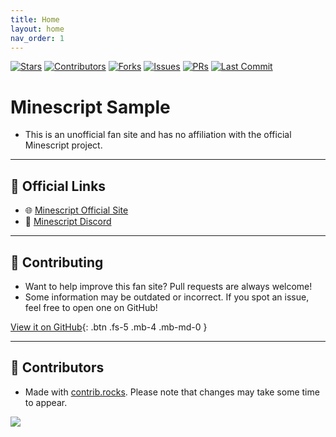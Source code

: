 ```yaml
---
title: Home
layout: home
nav_order: 1
---
```


[![Stars](https://img.shields.io/github/stars/sam-ple/minescript-sample?style=for-the-badge&color=yellow)](https://github.com/sam-ple/minescript-sample/stargazers) [![Contributors](https://img.shields.io/github/contributors/sam-ple/minescript-sample?style=for-the-badge&color=orange)](https://github.com/sam-ple/minescript-sample/graphs/contributors) [![Forks](https://img.shields.io/github/forks/sam-ple/minescript-sample?style=for-the-badge&color=lightgrey)](https://github.com/sam-ple/minescript-sample/network/members) [![Issues](https://img.shields.io/github/issues/sam-ple/minescript-sample?style=for-the-badge&color=red)](https://github.com/sam-ple/minescript-sample/issues) [![PRs](https://img.shields.io/github/issues-pr/sam-ple/minescript-sample?style=for-the-badge&color=green)](https://github.com/sam-ple/minescript-sample/pulls) [![Last Commit](https://img.shields.io/github/last-commit/sam-ple/minescript-sample?style=for-the-badge&color=purple)](https://github.com/sam-ple/minescript-sample/commits/main)

# Minescript Sample

- This is an unofficial fan site and has no affiliation with the official Minescript project.

---

## 🔗 Official Links

- 🌐 [Minescript Official Site](https://minescript.net/)
- 💬 [Minescript Discord](https://discord.gg/NjcyvrHTze)

---

## 🔨 Contributing

- Want to help improve this fan site? Pull requests are always welcome!
- Some information may be outdated or incorrect. If you spot an issue, feel free to open one on GitHub!

[View it on GitHub](https://github.com/sam-ple/minescript-sample){: .btn .fs-5 .mb-4 .mb-md-0 }

---

## 👥 Contributors

- Made with [contrib.rocks](https://contrib.rocks/preview?repo=sam-ple%2Fminescript-sample). Please note that changes may take some time to appear.

<a href="https://github.com/sam-ple/minescript-sample/graphs/contributors">
  <img src="https://contrib.rocks/image?repo=sam-ple/minescript-sample" />
</a>



